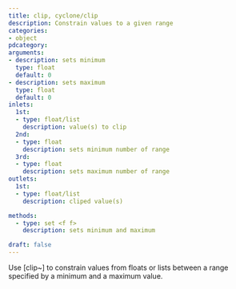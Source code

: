 ```yaml
---
title: clip, cyclone/clip
description: Constrain values to a given range
categories:
- object
pdcategory:
arguments:
- description: sets minimum
  type: float
  default: 0
- description: sets maximum
  type: float
  default: 0
inlets:
  1st:
  - type: float/list
    description: value(s) to clip
  2nd:
  - type: float
    description: sets minimum number of range
  3rd:
  - type: float
    description: sets maximum number of range
outlets:
  1st:
  - type: float/list
    description: cliped value(s)

methods:
  - type: set <f f>
    description: sets minimum and maximum

draft: false
---
```


Use [clip~] to constrain values from floats or lists between a range specified by a minimum and a maximum value.

